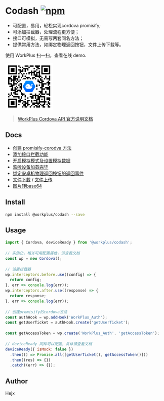 # Codash <a href="https://www.npmjs.com/package/@workplus/codash"><img alt="npm" src="https://img.shields.io/npm/v/@workplus/codash.svg?style=flat-square"></a>

* 可配置，易用，轻松实现cordova promisify;
* 可添加拦截器，处理流程更方便；
* 接口可模拟，无需写两套同名方法；
* 提供常用方法，如绑定物理返回按钮，文件上传下载等。

使用 WorkPlus 扫一扫，查看在线 demo.

<img src="https://github.com/WorkPlusFE/codash/blob/master/design/qr-code.png" width="150" height="150" alt="demo-link" />

> [WorkPlus Cordova API 官方说明文档](https://workplusfe.github.io/cordova-docs/)

## Docs

* [创建 promisify-corodva 方法](https://github.com/WorkPlusFE/codash/blob/master/docs/core.md#cordova--constructor)
* [添加接口拦截功能](https://github.com/WorkPlusFE/codash/blob/master/docs/core.md#%E6%B7%BB%E5%8A%A0%E6%8B%A6%E6%88%AA%E5%99%A8)
* [开启模拟模式及设置模拟数据](https://github.com/WorkPlusFE/codash/blob/master/docs/core.md#%E6%8E%A5%E5%8F%A3%E6%A8%A1%E6%8B%9F)
* [监听设备加载完毕](https://github.com/WorkPlusFE/codash/blob/master/docs/base.md#deviceready)
* [绑定安卓机物理返回按钮的返回事件](https://github.com/WorkPlusFE/codash/blob/master/docs/base.md#bindbackevent)
* [文件下载](https://github.com/WorkPlusFE/codash/blob/master/docs/base.md#filedownload) / [文件上传](https://github.com/WorkPlusFE/codash/blob/master/docs/file.md#fileupload)
* [图片转base64](https://github.com/WorkPlusFE/codash/blob/master/docs/file.md#tobase64)

## Install

```bash
npm install @workplus/codash --save 
```

## Usage

```js
import { Cordova, deviceReady } from '@workplus/codash';

// 实例化，相关可用配置属性，请查看文档
const wp = new Cordova();

// 设置拦截器
wp.interceptors.before.use((config) => {
  return config;
}, err => console.log(err));
wp.interceptors.after.use((response) => {
  return response;
}, err => console.log(err));

// 创建promisify的cordova方法
const authHook = wp.addHook('WorkPlus_Auth');
const getUserTicket = authHook.create('getUserTicket');

const getAccessToken = wp.create('WorkPlus_Auth', 'getAccessToken');

// deviceReady 同样可以配置，具体请查看文档
deviceReady({ isMock: false })
  .then(() => Promise.all([getUserTicket(), getAccessToken()]))
  .then((res) => {})
  .catch((err) => {});

```

## Author

Hejx
